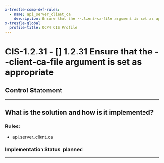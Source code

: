 ```yaml
---
x-trestle-comp-def-rules:
  - name: api_server_client_ca
    description: Ensure that the --client-ca-file argument is set as appropriate
x-trestle-global:
  profile-title: OCP4 CIS Profile
---
```


# CIS-1.2.31 - \[\] 1.2.31 Ensure that the --client-ca-file argument is set as appropriate

## Control Statement

______________________________________________________________________

## What is the solution and how is it implemented?

<!-- For implementation status enter one of: implemented, partial, planned, alternative, not-applicable -->

<!-- Note that the list of rules under ### Rules: is read-only and changes will not be captured after assembly to JSON -->

### Rules:

  - api_server_client_ca

### Implementation Status: planned

______________________________________________________________________
